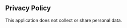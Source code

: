 <!-- Copyright 2024 Léo de Souza -->
<!-- SPDX-License-Identifier: Apache-2.0 -->

## Privacy Policy

This application does not collect or share personal data.
